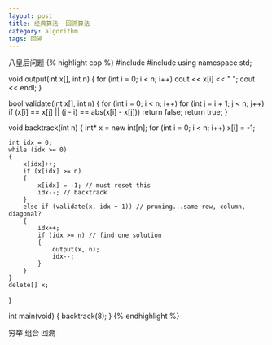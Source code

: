 ```yaml
---
layout: post
title: 经典算法——回溯算法
category: algorithm
tags: 回溯
---
```


八皇后问题
{% highlight cpp %}
#include <iostream>
#include <cmath>
using namespace std;

void output(int x[], int n)
{
    for (int i = 0; i < n; i++)
        cout << x[i] << " ";
    cout << endl;
}

bool validate(int x[], int n)
{
    for (int i = 0; i < n; i++)
        for (int j = i + 1; j < n; j++)
            if (x[i] == x[j] || (j - i) == abs(x[i] - x[j]))
                return false;
    return true;
}

void backtrack(int n)
{
    int* x = new int[n];
    for (int i = 0; i < n; i++)
        x[i] = -1;

    int idx = 0;
    while (idx >= 0)
    {
        x[idx]++;
        if (x[idx] >= n)
        {
            x[idx] = -1; // must reset this
            idx--; // backtrack
        }
        else if (validate(x, idx + 1)) // pruning...same row, column, diagonal?
        {
            idx++;
            if (idx >= n) // find one solution
            {
                output(x, n);
                idx--;
            }
        }
    }
    delete[] x;
}

int main(void)
{
    backtrack(8);
}
{% endhighlight %}

穷举
组合
回溯
